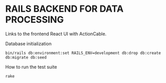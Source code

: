 # RAILS BACKEND FOR DATA PROCESSING

Links to the frontend React UI with ActionCable.

Database initialization

    bin/rails db:environment:set RAILS_ENV=development db:drop db:create db:migrate db:seed

How to run the test suite

    rake


